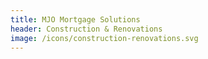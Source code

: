 ```yaml
---
title: MJO Mortgage Solutions
header: Construction & Renovations
image: /icons/construction-renovations.svg
---
```

